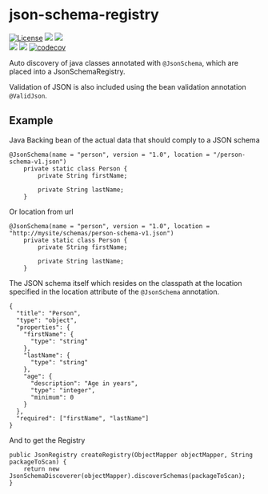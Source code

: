 # json-schema-registry
[![License](https://img.shields.io/badge/License-Apache%202.0-blue.svg)](https://opensource.org/licenses/Apache-2.0)
![](https://img.shields.io/badge/Package-JAR-2396ad)
![](https://img.shields.io/badge/Repository-Maven%20Central-2396ad)  
![](https://img.shields.io/badge/Java-8%2B-d6a827)
![](https://github.com/wigforss/json-schema-registry/workflows/Test%20and%20Deploy/badge.svg) 
[![codecov](https://codecov.io/gh/wigforss/json-schema-registry/branch/master/graph/badge.svg)](https://codecov.io/gh/wigforss/json-schema-registry)


Auto discovery of java classes annotated with ```@JsonSchema```, which are placed into a JsonSchemaRegistry.

Validation of JSON is also included using the bean validation annotation ```@ValidJson```.

## Example
Java Backing bean of the actual data that should comply to a JSON schema
```
@JsonSchema(name = "person", version = "1.0", location = "/person-schema-v1.json")
    private static class Person {
        private String firstName;

        private String lastName;
    }
```
Or location from url
```
@JsonSchema(name = "person", version = "1.0", location = "http://mysite/schemas/person-schema-v1.json")
    private static class Person {
        private String firstName;

        private String lastName;
    }
```

The JSON schema itself which resides on the classpath at the location specified in the location attribute of the ```@JsonSchema``` annotation.
```
{
  "title": "Person",
  "type": "object",
  "properties": {
    "firstName": {
      "type": "string"
    },
    "lastName": {
      "type": "string"
    },
    "age": {
      "description": "Age in years",
      "type": "integer",
      "minimum": 0
    }
  },
  "required": ["firstName", "lastName"]
}
```
And to get the Registry
```
public JsonRegistry createRegistry(ObjectMapper objectMapper, String packageToScan) {
    return new JsonSchemaDiscoverer(objectMapper).discoverSchemas(packageToScan);
}
```
